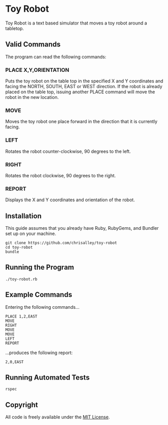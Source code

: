 Toy Robot
=========

Toy Robot is a text based simulator that moves a toy robot around a tabletop.


Valid Commands
--------------

The program can read the following commands:

### PLACE X,Y,ORIENTATION

Puts the toy robot on the table top in the specified X and Y coordinates and
facing the NORTH, SOUTH, EAST or WEST direction. If the robot is already placed
on the table top, issuing another PLACE command will move the robot in the new
location.

### MOVE

Moves the toy robot one place forward in the direction that it is currently
facing.

### LEFT

Rotates the robot counter-clockwise, 90 degrees to the left.

### RIGHT

Rotates the robot clockwise, 90 degrees to the right.

### REPORT

Displays the X and Y coordinates and orientation of the robot.

Installation
------------

This guide assumes that you already have Ruby, RubyGems, and Bundler set up on
your machine.

```
git clone https://github.com/chrisalley/toy-robot
cd toy-robot
bundle
```

Running the Program
-------------------

`./toy-robot.rb`

Example Commands
----------------

Entering the following commands...

```
PLACE 1,2,EAST
MOVE
RIGHT
MOVE
MOVE
LEFT
REPORT
```

...produces the following report:

`2,0,EAST`


Running Automated Tests
-----------------------

`rspec`

Copyright
---------

All code is freely available under the [MIT License](LICENSE).
